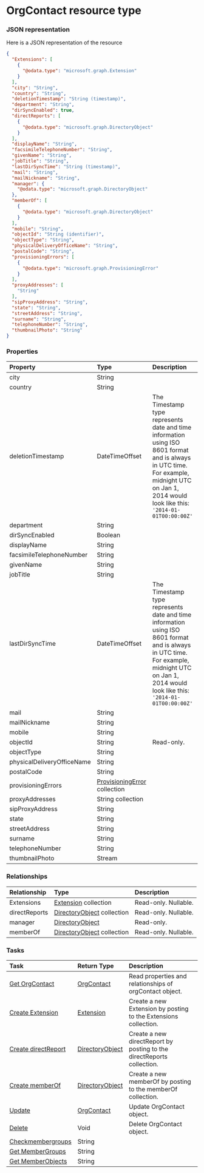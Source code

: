 # OrgContact resource type



### JSON representation

Here is a JSON representation of the resource

<!-- {
  "blockType": "resource",
  "optionalProperties": [
    "Extensions",
    "directReports",
    "memberOf"
  ],
  "@odata.type": "microsoft.graph.OrgContact"
}-->

```json
{
  "Extensions": [
    {
      "@odata.type": "microsoft.graph.Extension"
    }
  ],
  "city": "String",
  "country": "String",
  "deletionTimestamp": "String (timestamp)",
  "department": "String",
  "dirSyncEnabled": true,
  "directReports": [
    {
      "@odata.type": "microsoft.graph.DirectoryObject"
    }
  ],
  "displayName": "String",
  "facsimileTelephoneNumber": "String",
  "givenName": "String",
  "jobTitle": "String",
  "lastDirSyncTime": "String (timestamp)",
  "mail": "String",
  "mailNickname": "String",
  "manager": {
    "@odata.type": "microsoft.graph.DirectoryObject"
  },
  "memberOf": [
    {
      "@odata.type": "microsoft.graph.DirectoryObject"
    }
  ],
  "mobile": "String",
  "objectId": "String (identifier)",
  "objectType": "String",
  "physicalDeliveryOfficeName": "String",
  "postalCode": "String",
  "provisioningErrors": [
    {
      "@odata.type": "microsoft.graph.ProvisioningError"
    }
  ],
  "proxyAddresses": [
    "String"
  ],
  "sipProxyAddress": "String",
  "state": "String",
  "streetAddress": "String",
  "surname": "String",
  "telephoneNumber": "String",
  "thumbnailPhoto": "String"
}

```
### Properties
| Property	   | Type	|Description|
|:---------------|:--------|:----------|
|city|String||
|country|String||
|deletionTimestamp|DateTimeOffset|The Timestamp type represents date and time information using ISO 8601 format and is always in UTC time. For example, midnight UTC on Jan 1, 2014 would look like this: `'2014-01-01T00:00:00Z'`|
|department|String||
|dirSyncEnabled|Boolean||
|displayName|String||
|facsimileTelephoneNumber|String||
|givenName|String||
|jobTitle|String||
|lastDirSyncTime|DateTimeOffset|The Timestamp type represents date and time information using ISO 8601 format and is always in UTC time. For example, midnight UTC on Jan 1, 2014 would look like this: `'2014-01-01T00:00:00Z'`|
|mail|String||
|mailNickname|String||
|mobile|String||
|objectId|String| Read-only.|
|objectType|String||
|physicalDeliveryOfficeName|String||
|postalCode|String||
|provisioningErrors|[ProvisioningError](provisioningerror.md) collection||
|proxyAddresses|String collection||
|sipProxyAddress|String||
|state|String||
|streetAddress|String||
|surname|String||
|telephoneNumber|String||
|thumbnailPhoto|Stream||

### Relationships
| Relationship | Type	|Description|
|:---------------|:--------|:----------|
|Extensions|[Extension](extension.md) collection| Read-only. Nullable.|
|directReports|[DirectoryObject](directoryobject.md) collection| Read-only. Nullable.|
|manager|[DirectoryObject](directoryobject.md)| Read-only.|
|memberOf|[DirectoryObject](directoryobject.md) collection| Read-only. Nullable.|

### Tasks

| Task		   | Return Type	|Description|
|:---------------|:--------|:----------|
|[Get OrgContact](../api/orgcontact_get.md) | [OrgContact](orgcontact.md) |Read properties and relationships of orgContact object.|
|[Create Extension](../api/orgcontact_post_extensions.md) |[Extension](extension.md)| Create a new Extension by posting to the Extensions collection.|
|[Create directReport](../api/orgcontact_post_directreports.md) |[DirectoryObject](directoryobject.md)| Create a new directReport by posting to the directReports collection.|
|[Create memberOf](../api/orgcontact_post_memberof.md) |[DirectoryObject](directoryobject.md)| Create a new memberOf by posting to the memberOf collection.|
|[Update](../api/orgcontact_update.md) | [OrgContact](orgcontact.md)	|Update OrgContact object. |
|[Delete](../api/orgcontact_delete.md) | Void	|Delete OrgContact object. |
|[Checkmembergroups](../api/orgcontact_checkmembergroups.md)|String||
|[Get MemberGroups](../api/orgcontact_getmembergroups.md)|String||
|[Get MemberObjects](../api/orgcontact_getmemberobjects.md)|String||

<!-- uuid: 194f68a4-e56f-4471-8cb0-e9f5577f8f08
2015-10-15 04:04:57 UTC -->
<!-- {
  "type": "#page.annotation",
  "description": "OrgContact resource",
  "keywords": "",
  "section": "documentation",
  "tocPath": ""
}-->